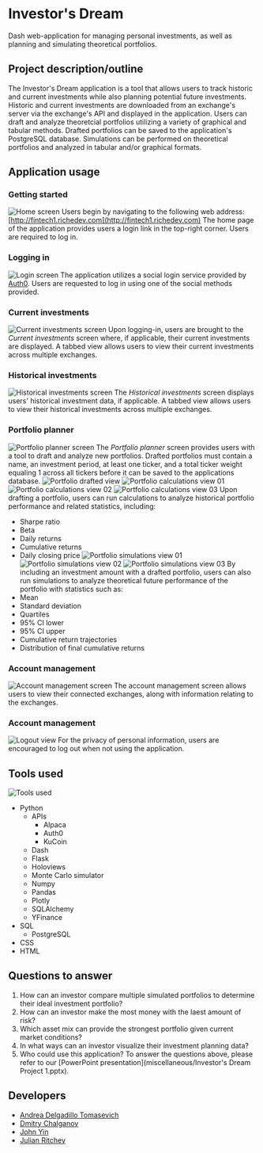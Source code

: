 # Investor's Dream
Dash web-application for managing personal investments, as well as planning and simulating theoretical portfolios.

## Project description/outline
The Investor's Dream application is a tool that allows users to track historic and current investments while also planning potential future investments. Historic and current investments are downloaded from an exchange's server via the exchange's API and displayed in the application. Users can draft and analyze theoretcial portfolios utilizing a variety of graphical and tabular methods. Drafted portfolios can be saved to the application's PostgreSQL database. Simulations can be performed on theoretical portfolios and analyzed in tabular and/or graphical formats.

## Application usage
### Getting started
![Home screen](miscellaneous/id_home_screen.png)
Users begin by navigating to the following web address:
[http://fintech1.richedev.com](http://fintech1.richedev.com)
The home page of the application provides users a login link in the top-right corner. Users are required to log in.

### Logging in
![Login screen](miscellaneous/id_login_screen.png)
The application utilizes a social login service provided by [Auth0](https://auth0.com/). Users are requested to log in using one of the social methods provided.

### Current investments
![Current investments screen](miscellaneous/id_current_investments_screen.png)
Upon logging-in, users are brought to the *Current investments* screen where, if applicable, their current investments are displayed. A tabbed view allows users to view their current investments across multiple exchanges.

### Historical investments
![Historical investments screen](miscellaneous/id_historical_investments_screen.png)
The *Historical investments* screen displays users' historical investment data, if applicable. A tabbed view allows users to view their historical investments across multiple exchanges.

### Portfolio planner
![Portfolio planner screen](miscellaneous/id_portfolio_planner_screen.png)
The *Portfolio planner* screen provides users with a tool to draft and analyze new portfolios. Drafted portfolios must contain a name, an investment period, at least one ticker, and a total ticker weight equaling 1 across all tickers before it can be saved to the applications database.
![Portfolio drafted view](miscellaneous/id_portfolio_drafted_view.png)
![Portfolio calculations view 01](miscellaneous/id_portfolio_calculations_view_01.png)
![Portfolio calculations view 02](miscellaneous/id_portfolio_calculations_view_01.png)
![Portfolio calculations view 03](miscellaneous/id_portfolio_calculations_view_01.png)
Upon drafting a portfolio, users can run calculations to analyze historical portfolio performance and related statistics, including:
- Sharpe ratio
- Beta
- Daily returns
- Cumulative returns
- Daily closing price
![Portfolio simulations view 01](miscellaneous/id_portfolio_simulations_view_01.png)
![Portfolio simulations view 02](miscellaneous/id_portfolio_simulations_view_01.png)
![Portfolio simulations view 03](miscellaneous/id_portfolio_simulations_view_01.png)
By including an investment amount with a drafted portfolio, users can also run simulations to analyze theoretical future performance of the portfolio with statistics such as:
- Mean
- Standard deviation
- Quartiles
- 95% CI lower
- 95% CI upper
- Cumulative return trajectories
- Distribution of final cumulative returns

### Account management
![Account management screen](miscellaneous/id_account_management_screen.png)
The account management screen allows users to view their connected exchanges, along with information relating to the exchanges.

### Account management
![Logout view](miscellaneous/id_logout_view.png)
For the privacy of personal information, users are encouraged to log out when not using the application.

## Tools used
![Tools used](miscellaneous/tools_used.png)
- Python
  - APIs
    - Alpaca
    - Auth0
    - KuCoin
  - Dash
  - Flask
  - Holoviews
  - Monte Carlo simulator
  - Numpy
  - Pandas
  - Plotly
  - SQLAlchemy
  - YFinance
- SQL
  - PostgreSQL
- CSS
- HTML

## Questions to answer
1. How can an investor compare multiple simulated portfolios to determine their ideal investment portfolio?
2. How can an investor make the most money with the laest amount of risk?
3. Which asset mix can provide the strongest portfolio given current market conditions?
4. In what ways can an investor visualize their investment planning data?
5. Who could use this application?
To answer the questions above, please refer to our [PowerPoint presentation](miscellaneous/Investor's Dream Project 1.pptx).

## Developers
- [Andrea Delgadillo Tomasevich](https://github.com/visionaryspirit)
- [Dmitry Chalganov](https://github.com/Imbadimasa)
- [John Yin](https://github.com/Ziqiangyin)
- [Julian Ritchey](https://github.com/julianritchey)